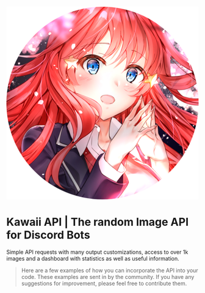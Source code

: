 ![Logo](/logo.png)
# Kawaii API | The random Image API for Discord Bots
Simple API requests with many output customizations, access to over 1k images and a dashboard with statistics as well as useful information.

> Here are a few examples of how you can incorporate the API into your code. These examples are sent in by the community. If you have any suggestions for improvement, please feel free to contribute them.
